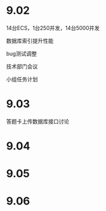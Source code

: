 # 9.02

14台ECS，1台250并发，14台5000并发

数据库索引提升性能

bug测试调整

技术部门会议

小组任务计划

# 9.03

答题卡上传数据库接口讨论

# 9.04



# 9.05



# 9.06

